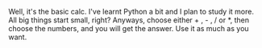 Well, it's the basic calc. I've learnt Python a bit and I plan to study it more. 
All big things start small, right?
Anyways, choose either + , - , / or *,
then choose the numbers, and you will get the answer.
Use it as much as you want.
